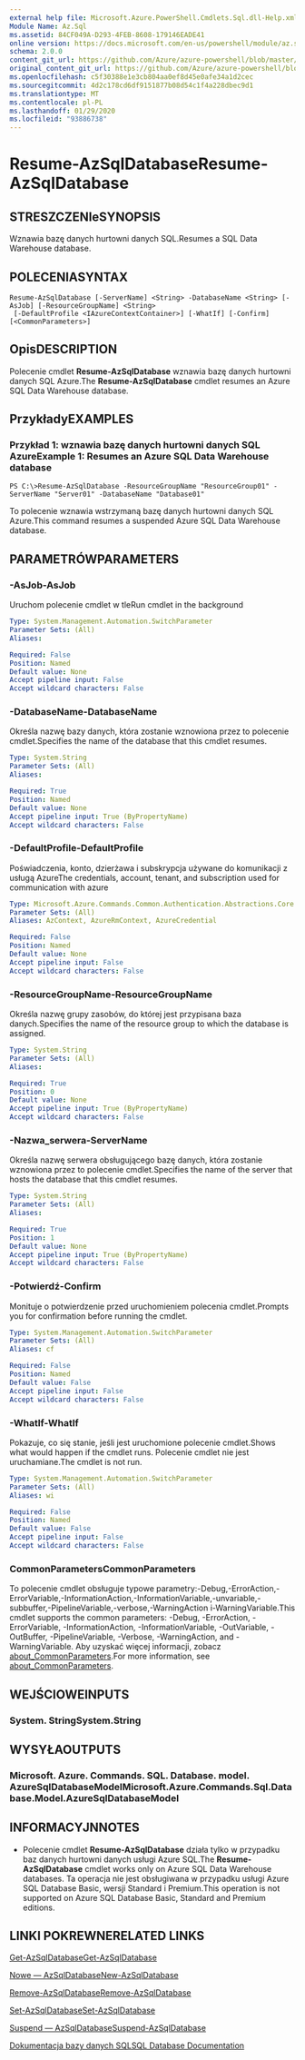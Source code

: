 ```yaml
---
external help file: Microsoft.Azure.PowerShell.Cmdlets.Sql.dll-Help.xml
Module Name: Az.Sql
ms.assetid: 84CF049A-D293-4FEB-8608-179146EADE41
online version: https://docs.microsoft.com/en-us/powershell/module/az.sql/resume-azsqldatabase
schema: 2.0.0
content_git_url: https://github.com/Azure/azure-powershell/blob/master/src/Sql/Sql/help/Resume-AzSqlDatabase.md
original_content_git_url: https://github.com/Azure/azure-powershell/blob/master/src/Sql/Sql/help/Resume-AzSqlDatabase.md
ms.openlocfilehash: c5f30388e1e3cb804aa0ef8d45e0afe34a1d2cec
ms.sourcegitcommit: 4d2c178cd6df9151877b08d54c1f4a228dbec9d1
ms.translationtype: MT
ms.contentlocale: pl-PL
ms.lasthandoff: 01/29/2020
ms.locfileid: "93886738"
---
```

# <span data-ttu-id="6ec7b-101">Resume-AzSqlDatabase</span><span class="sxs-lookup"><span data-stu-id="6ec7b-101">Resume-AzSqlDatabase</span></span>

## <span data-ttu-id="6ec7b-102">STRESZCZENIe</span><span class="sxs-lookup"><span data-stu-id="6ec7b-102">SYNOPSIS</span></span>
<span data-ttu-id="6ec7b-103">Wznawia bazę danych hurtowni danych SQL.</span><span class="sxs-lookup"><span data-stu-id="6ec7b-103">Resumes a SQL Data Warehouse database.</span></span>

## <span data-ttu-id="6ec7b-104">POLECENIA</span><span class="sxs-lookup"><span data-stu-id="6ec7b-104">SYNTAX</span></span>

```
Resume-AzSqlDatabase [-ServerName] <String> -DatabaseName <String> [-AsJob] [-ResourceGroupName] <String>
 [-DefaultProfile <IAzureContextContainer>] [-WhatIf] [-Confirm] [<CommonParameters>]
```

## <span data-ttu-id="6ec7b-105">Opis</span><span class="sxs-lookup"><span data-stu-id="6ec7b-105">DESCRIPTION</span></span>
<span data-ttu-id="6ec7b-106">Polecenie cmdlet **Resume-AzSqlDatabase** wznawia bazę danych hurtowni danych SQL Azure.</span><span class="sxs-lookup"><span data-stu-id="6ec7b-106">The **Resume-AzSqlDatabase** cmdlet resumes an Azure SQL Data Warehouse database.</span></span>

## <span data-ttu-id="6ec7b-107">Przykłady</span><span class="sxs-lookup"><span data-stu-id="6ec7b-107">EXAMPLES</span></span>

### <span data-ttu-id="6ec7b-108">Przykład 1: wznawia bazę danych hurtowni danych SQL Azure</span><span class="sxs-lookup"><span data-stu-id="6ec7b-108">Example 1: Resumes an Azure SQL Data Warehouse database</span></span>
```
PS C:\>Resume-AzSqlDatabase -ResourceGroupName "ResourceGroup01" -ServerName "Server01" -DatabaseName "Database01"
```

<span data-ttu-id="6ec7b-109">To polecenie wznawia wstrzymaną bazę danych hurtowni danych SQL Azure.</span><span class="sxs-lookup"><span data-stu-id="6ec7b-109">This command resumes a suspended Azure SQL Data Warehouse database.</span></span>

## <span data-ttu-id="6ec7b-110">PARAMETRÓW</span><span class="sxs-lookup"><span data-stu-id="6ec7b-110">PARAMETERS</span></span>

### <span data-ttu-id="6ec7b-111">-AsJob</span><span class="sxs-lookup"><span data-stu-id="6ec7b-111">-AsJob</span></span>
<span data-ttu-id="6ec7b-112">Uruchom polecenie cmdlet w tle</span><span class="sxs-lookup"><span data-stu-id="6ec7b-112">Run cmdlet in the background</span></span>

```yaml
Type: System.Management.Automation.SwitchParameter
Parameter Sets: (All)
Aliases:

Required: False
Position: Named
Default value: None
Accept pipeline input: False
Accept wildcard characters: False
```

### <span data-ttu-id="6ec7b-113">-DatabaseName</span><span class="sxs-lookup"><span data-stu-id="6ec7b-113">-DatabaseName</span></span>
<span data-ttu-id="6ec7b-114">Określa nazwę bazy danych, która zostanie wznowiona przez to polecenie cmdlet.</span><span class="sxs-lookup"><span data-stu-id="6ec7b-114">Specifies the name of the database that this cmdlet resumes.</span></span>

```yaml
Type: System.String
Parameter Sets: (All)
Aliases:

Required: True
Position: Named
Default value: None
Accept pipeline input: True (ByPropertyName)
Accept wildcard characters: False
```

### <span data-ttu-id="6ec7b-115">-DefaultProfile</span><span class="sxs-lookup"><span data-stu-id="6ec7b-115">-DefaultProfile</span></span>
<span data-ttu-id="6ec7b-116">Poświadczenia, konto, dzierżawa i subskrypcja używane do komunikacji z usługą Azure</span><span class="sxs-lookup"><span data-stu-id="6ec7b-116">The credentials, account, tenant, and subscription used for communication with azure</span></span>

```yaml
Type: Microsoft.Azure.Commands.Common.Authentication.Abstractions.Core.IAzureContextContainer
Parameter Sets: (All)
Aliases: AzContext, AzureRmContext, AzureCredential

Required: False
Position: Named
Default value: None
Accept pipeline input: False
Accept wildcard characters: False
```

### <span data-ttu-id="6ec7b-117">-ResourceGroupName</span><span class="sxs-lookup"><span data-stu-id="6ec7b-117">-ResourceGroupName</span></span>
<span data-ttu-id="6ec7b-118">Określa nazwę grupy zasobów, do której jest przypisana baza danych.</span><span class="sxs-lookup"><span data-stu-id="6ec7b-118">Specifies the name of the resource group to which the database is assigned.</span></span>

```yaml
Type: System.String
Parameter Sets: (All)
Aliases:

Required: True
Position: 0
Default value: None
Accept pipeline input: True (ByPropertyName)
Accept wildcard characters: False
```

### <span data-ttu-id="6ec7b-119">-Nazwa_serwera</span><span class="sxs-lookup"><span data-stu-id="6ec7b-119">-ServerName</span></span>
<span data-ttu-id="6ec7b-120">Określa nazwę serwera obsługującego bazę danych, która zostanie wznowiona przez to polecenie cmdlet.</span><span class="sxs-lookup"><span data-stu-id="6ec7b-120">Specifies the name of the server that hosts the database that this cmdlet resumes.</span></span>

```yaml
Type: System.String
Parameter Sets: (All)
Aliases:

Required: True
Position: 1
Default value: None
Accept pipeline input: True (ByPropertyName)
Accept wildcard characters: False
```

### <span data-ttu-id="6ec7b-121">-Potwierdź</span><span class="sxs-lookup"><span data-stu-id="6ec7b-121">-Confirm</span></span>
<span data-ttu-id="6ec7b-122">Monituje o potwierdzenie przed uruchomieniem polecenia cmdlet.</span><span class="sxs-lookup"><span data-stu-id="6ec7b-122">Prompts you for confirmation before running the cmdlet.</span></span>

```yaml
Type: System.Management.Automation.SwitchParameter
Parameter Sets: (All)
Aliases: cf

Required: False
Position: Named
Default value: False
Accept pipeline input: False
Accept wildcard characters: False
```

### <span data-ttu-id="6ec7b-123">-WhatIf</span><span class="sxs-lookup"><span data-stu-id="6ec7b-123">-WhatIf</span></span>
<span data-ttu-id="6ec7b-124">Pokazuje, co się stanie, jeśli jest uruchomione polecenie cmdlet.</span><span class="sxs-lookup"><span data-stu-id="6ec7b-124">Shows what would happen if the cmdlet runs.</span></span>
<span data-ttu-id="6ec7b-125">Polecenie cmdlet nie jest uruchamiane.</span><span class="sxs-lookup"><span data-stu-id="6ec7b-125">The cmdlet is not run.</span></span>

```yaml
Type: System.Management.Automation.SwitchParameter
Parameter Sets: (All)
Aliases: wi

Required: False
Position: Named
Default value: False
Accept pipeline input: False
Accept wildcard characters: False
```

### <span data-ttu-id="6ec7b-126">CommonParameters</span><span class="sxs-lookup"><span data-stu-id="6ec7b-126">CommonParameters</span></span>
<span data-ttu-id="6ec7b-127">To polecenie cmdlet obsługuje typowe parametry:-Debug,-ErrorAction,-ErrorVariable,-InformationAction,-InformationVariable,-unvariable,-subbuffer,-PipelineVariable,-verbose,-WarningAction i-WarningVariable.</span><span class="sxs-lookup"><span data-stu-id="6ec7b-127">This cmdlet supports the common parameters: -Debug, -ErrorAction, -ErrorVariable, -InformationAction, -InformationVariable, -OutVariable, -OutBuffer, -PipelineVariable, -Verbose, -WarningAction, and -WarningVariable.</span></span> <span data-ttu-id="6ec7b-128">Aby uzyskać więcej informacji, zobacz [about_CommonParameters](https://go.microsoft.com/fwlink/?LinkID=113216).</span><span class="sxs-lookup"><span data-stu-id="6ec7b-128">For more information, see [about_CommonParameters](https://go.microsoft.com/fwlink/?LinkID=113216).</span></span>

## <span data-ttu-id="6ec7b-129">WEJŚCIOWE</span><span class="sxs-lookup"><span data-stu-id="6ec7b-129">INPUTS</span></span>

### <span data-ttu-id="6ec7b-130">System. String</span><span class="sxs-lookup"><span data-stu-id="6ec7b-130">System.String</span></span>

## <span data-ttu-id="6ec7b-131">WYSYŁA</span><span class="sxs-lookup"><span data-stu-id="6ec7b-131">OUTPUTS</span></span>

### <span data-ttu-id="6ec7b-132">Microsoft. Azure. Commands. SQL. Database. model. AzureSqlDatabaseModel</span><span class="sxs-lookup"><span data-stu-id="6ec7b-132">Microsoft.Azure.Commands.Sql.Database.Model.AzureSqlDatabaseModel</span></span>

## <span data-ttu-id="6ec7b-133">INFORMACYJN</span><span class="sxs-lookup"><span data-stu-id="6ec7b-133">NOTES</span></span>
* <span data-ttu-id="6ec7b-134">Polecenie cmdlet **Resume-AzSqlDatabase** działa tylko w przypadku baz danych hurtowni danych usługi Azure SQL.</span><span class="sxs-lookup"><span data-stu-id="6ec7b-134">The **Resume-AzSqlDatabase** cmdlet works only on Azure SQL Data Warehouse databases.</span></span> <span data-ttu-id="6ec7b-135">Ta operacja nie jest obsługiwana w przypadku usługi Azure SQL Database Basic, wersji Standard i Premium.</span><span class="sxs-lookup"><span data-stu-id="6ec7b-135">This operation is not supported on Azure SQL Database Basic, Standard and Premium editions.</span></span>

## <span data-ttu-id="6ec7b-136">LINKI POKREWNE</span><span class="sxs-lookup"><span data-stu-id="6ec7b-136">RELATED LINKS</span></span>

[<span data-ttu-id="6ec7b-137">Get-AzSqlDatabase</span><span class="sxs-lookup"><span data-stu-id="6ec7b-137">Get-AzSqlDatabase</span></span>](./Get-AzSqlDatabase.md)

[<span data-ttu-id="6ec7b-138">Nowe — AzSqlDatabase</span><span class="sxs-lookup"><span data-stu-id="6ec7b-138">New-AzSqlDatabase</span></span>](./New-AzSqlDatabase.md)

[<span data-ttu-id="6ec7b-139">Remove-AzSqlDatabase</span><span class="sxs-lookup"><span data-stu-id="6ec7b-139">Remove-AzSqlDatabase</span></span>](./Remove-AzSqlDatabase.md)

[<span data-ttu-id="6ec7b-140">Set-AzSqlDatabase</span><span class="sxs-lookup"><span data-stu-id="6ec7b-140">Set-AzSqlDatabase</span></span>](./Set-AzSqlDatabase.md)

[<span data-ttu-id="6ec7b-141">Suspend — AzSqlDatabase</span><span class="sxs-lookup"><span data-stu-id="6ec7b-141">Suspend-AzSqlDatabase</span></span>](./Suspend-AzSqlDatabase.md)

[<span data-ttu-id="6ec7b-142">Dokumentacja bazy danych SQL</span><span class="sxs-lookup"><span data-stu-id="6ec7b-142">SQL Database Documentation</span></span>](https://docs.microsoft.com/azure/sql-database/)


